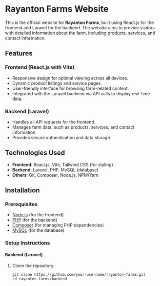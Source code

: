 # Rayanton Farms Website

This is the official website for **Rayanton Farms**, built using React.js for the frontend and Laravel for the backend. The website aims to provide visitors with detailed information about the farm, including products, services, and contact information.

## Features

### Frontend (React.js with Vite)

- Responsive design for optimal viewing across all devices.
- Dynamic product listings and service pages.
- User-friendly interface for browsing farm-related content.
- Integrated with the Laravel backend via API calls to display real-time data.

### Backend (Laravel)

- Handles all API requests for the frontend.
- Manages farm data, such as products, services, and contact information.
- Provides secure authentication and data storage.

## Technologies Used

- **Frontend**: React.js, Vite, Tailwind CSS (for styling)
- **Backend**: Laravel, PHP, MySQL (database)
- **Others**: Git, Composer, Node.js, NPM/Yarn

## Installation

### Prerequisites

- [Node.js](https://nodejs.org/) (for the frontend)
- [PHP](https://www.php.net/) (for the backend)
- [Composer](https://getcomposer.org/) (for managing PHP dependencies)
- [MySQL](https://www.mysql.com/) (for the database)

### Setup Instructions

#### Backend (Laravel)

1. Clone the repository:
   ```bash
   git clone https://github.com/your-username/rayanton-farms.git
   cd rayanton-farms/backend
   ```
